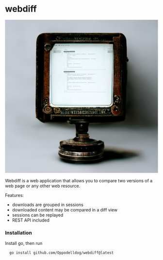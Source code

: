 # webdiff

![WEBDIFF](webdiff.png)

Webdiff is a web application that allows you to compare two versions of a web page or any other web resource.

Features:
* downloads are grouped in sessions
* downloaded content may be compared in a diff view
* sessions can be replayed
* REST API included

### Installation
Install go, then run
```bash
  go install github.com/Oppodelldog/webdiff@latest
```